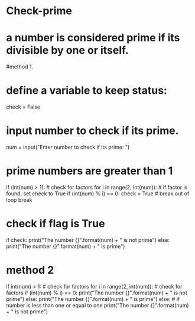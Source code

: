 # Check-prime
# a number is considered prime if its divisible by one or itself.

#method 1.
# define a variable to keep status:
check = False

# input number to check if its prime.
num = input("Enter number to check if its prime: ")

# prime numbers are greater than 1

if (int(num) > 1):
    # check for factors
    for i in range(2, int(num)):
        # if factor is found, set check to True
        if (int(num) % i) == 0:
            check = True
            # break out of loop
            break

# check if flag is True
if check:
    print("The number {}".format(num) + " is not prime")
else:
    print("The number {}".format(num) + " is prime")


# method 2

if int(num) > 1:
    # check for factors
    for i in range(2, int(num)):
        # check for factors
        if (int(num) % i) == 0:
            print("The number {}".format(num) + " is not prime")
        else:
            print("The number {}".format(num) + " is prime")
else:
    # if number is less than one or equal to one
    print("The number {}".format(num) + " is not prime")

